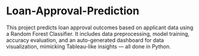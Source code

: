 # Loan-Approval-Prediction
This project predicts loan approval outcomes based on applicant data using a Random Forest Classifier. It includes data preprocessing, model training, accuracy evaluation, and an auto-generated dashboard for data visualization, mimicking Tableau-like insights — all done in Python.
